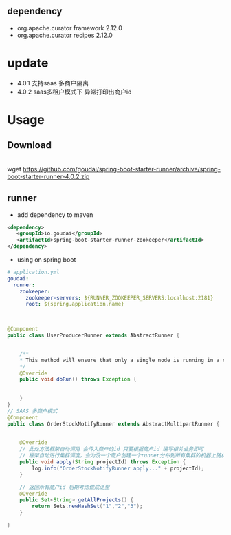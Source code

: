 ## dependency

* org.apache.curator framework 2.12.0
* org.apache.curator recipes 2.12.0

# update
* 4.0.1 支持saas 多商户隔离
* 4.0.2 saas多租户模式下 异常打印出商户id

# Usage

## Download

</br> wget https://github.com/goudai/spring-boot-starter-runner/archive/spring-boot-starter-runner-4.0.2.zip


## runner

* add dependency to maven
 
 ```xml
<dependency>
    <groupId>io.goudai</groupId>
    <artifactId>spring-boot-starter-runner-zookeeper</artifactId>
 </dependency>
 ```
 
 * using on spring boot 
 
```yaml
# application.yml
goudai:
  runner:
    zookeeper:
      zookeeper-servers: ${RUNNER_ZOOKEEPER_SERVERS:localhost:2181}
      root: ${spring.application.name}
      
``` 
```java

@Component
public class UserProducerRunner extends AbstractRunner {


    /**
    * This method will ensure that only a single node is running in a clustered environment
    */
    @Override
    public void doRun() throws Exception {
       

    }
}
// SAAS 多商户模式
@Component
public class OrderStockNotifyRunner extends AbstractMultipartRunner {

	
	@Override
	// 此处方法框架自动调用 会传入商户的id 只要根据商户id 编写相关业务即可
	// 框架自动进行集群调度，会为没一个商户创建一个runner分布到所有集群的机器上随机选择一台运行
	public void apply(String projectId) throws Exception {
		log.info("OrderStockNotifyRunner apply..." + projectId);
	}

    // 返回所有商户id 后期考虑做成泛型
	@Override
	public Set<String> getAllProjects() {
		return Sets.newHashSet("1","2","3");
	}

}
```
 

